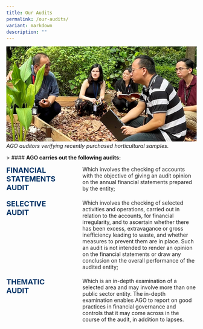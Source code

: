 ```yaml
---
title: Our Audits
permalink: /our-audits/
variant: markdown
description: ""
---
```

<style>
	.audit {
		display: flex;
		flex-direction: column;
	}

	.audit-row {
		display: flex;
	  column-gap: 10%;
		margin-bottom: 20px;
	}

	.title {
		font-size: 1.2rem;
    font-weight: bold;
    line-height: 1.2;
    color: #003366;
		width: 30%;
	}

	.text {
		flex: 1;
	}
	
	@media only screen and (max-width: 600px) {
	
		.audit-row {
		display: flex;
		flex-direction: column;
	  column-gap: 10%;
		margin-bottom: 20px;
	}
	
		.title {
			width: 100%;
		}
	
		.title {
			width: 100%;
		}
	}
</style>

![](/images/banner_our_audit.png)
*AGO auditors verifying recently purchased horticultural samples.*

&gt; #### **AGO carries out the following audits:**
<br>


<div class="audit">
	<div class="audit-row">
		<div class="title">FINANCIAL STATEMENTS AUDIT</div>
		<div class="text">Which involves the checking of accounts with the objective of giving an audit opinion on the annual financial statements prepared by the entity;</div>
		</div>
	<div class="audit-row">
		<div class="title">SELECTIVE AUDIT</div>
		<div class="text">Which involves the checking of selected activities and operations, carried out in relation to the accounts, for financial irregularity, and to ascertain whether there has been excess, extravagance or gross inefficiency leading to waste, and whether measures to prevent them are in place. Such an audit is not intended to render an opinion on the financial statements or draw any conclusion on the overall performance of the audited entity;</div>
	</div>
	<div class="audit-row">
		<div class="title">THEMATIC AUDIT</div>
		<div class="text">Which is an in-depth examination of a selected area and may involve more than one public sector entity. The in-depth examination enables AGO to report on good practices in financial governance and controls that it may come across in the course of the audit, in addition to lapses.
		</div>
	</div>
</div>